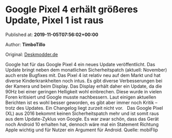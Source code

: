 
# Google Pixel 4 erhält größeres Update, Pixel 1 ist raus

Published at: **2019-11-05T07:56:02+00:00**

Author: **TimboTillo**

Original: [Deskmodder.de](https://www.deskmodder.de/blog/2019/11/05/google-pixel-4-erhaelt-groesseres-update-pixel-1-ist-raus/)

Google hat für das Google Pixel 4 ein neues Update veröffentlicht. Das Update bringt neben dem monatlichen Sicherheitspatch (aktuell: November) auch erste Bugfixes mit. Das Pixel 4 ist relativ neu auf dem Markt und hat diverse Kinderkrankheiten noch intus. Es gibt diverse Verbesserungen bei der Kamera und beim Display.
Das Display erhält daher ein Update, da die 90Hz bei einer geringen Helligkeit wohl einbrechen. Diese wurde in vielen Foren kritisiert und Google musste nachbessern. Laut einigen aktuellen Berichten ist es wohl besser geworden, es gibt aber immer noch Kritik – trotz des Updates. Ein Changelog liegt zurzeit nicht vor.
 
Das Google Pixel (XL) aus 2016 bekommt keinen Sicherheitspatch mehr und ist somit raus aus dem Update-Zyklus von Google. Es war zwar schön, dass das Gerät noch Android 10 erhalten hat, dennoch wäre mal ein Statement Richtung Apple wichtig und für Nutzer ein Argument für Android.
Quelle: mobiFlip
